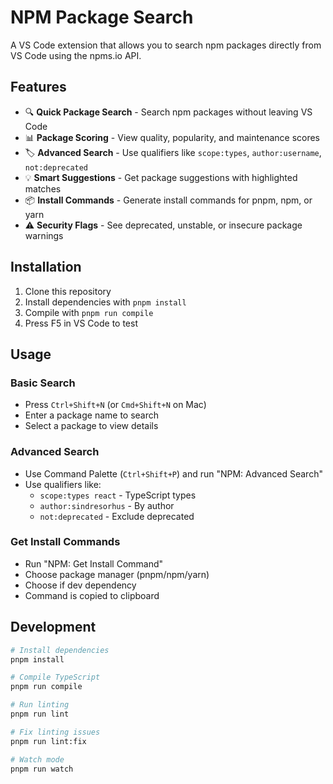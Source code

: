 # NPM Package Search

A VS Code extension that allows you to search npm packages directly from VS Code using the npms.io API.

## Features

- 🔍 **Quick Package Search** - Search npm packages without leaving VS Code
- 📊 **Package Scoring** - View quality, popularity, and maintenance scores
- 🏷️ **Advanced Search** - Use qualifiers like `scope:types`, `author:username`, `not:deprecated`
- 💡 **Smart Suggestions** - Get package suggestions with highlighted matches
- 📦 **Install Commands** - Generate install commands for pnpm, npm, or yarn
- ⚠️ **Security Flags** - See deprecated, unstable, or insecure package warnings

## Installation

1. Clone this repository
2. Install dependencies with `pnpm install`
3. Compile with `pnpm run compile`
4. Press F5 in VS Code to test

## Usage

### Basic Search
- Press `Ctrl+Shift+N` (or `Cmd+Shift+N` on Mac)
- Enter a package name to search
- Select a package to view details

### Advanced Search
- Use Command Palette (`Ctrl+Shift+P`) and run "NPM: Advanced Search"
- Use qualifiers like:
  - `scope:types react` - TypeScript types
  - `author:sindresorhus` - By author
  - `not:deprecated` - Exclude deprecated

### Get Install Commands
- Run "NPM: Get Install Command"
- Choose package manager (pnpm/npm/yarn)
- Choose if dev dependency
- Command is copied to clipboard

## Development

```bash
# Install dependencies
pnpm install

# Compile TypeScript
pnpm run compile

# Run linting
pnpm run lint

# Fix linting issues
pnpm run lint:fix

# Watch mode
pnpm run watch
```
